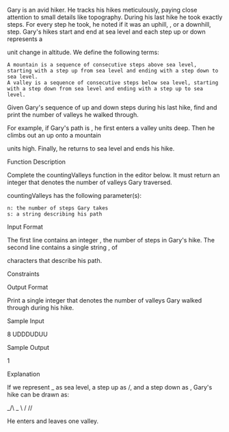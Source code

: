 Gary is an avid hiker. He tracks his hikes meticulously, paying close attention to small details like topography. During his last hike he took exactly steps. For every step he took, he noted if it was an uphill, , or a downhill, step. Gary's hikes start and end at sea level and each step up or down represents a

unit change in altitude. We define the following terms:

    A mountain is a sequence of consecutive steps above sea level, starting with a step up from sea level and ending with a step down to sea level.
    A valley is a sequence of consecutive steps below sea level, starting with a step down from sea level and ending with a step up to sea level.

Given Gary's sequence of up and down steps during his last hike, find and print the number of valleys he walked through.

For example, if Gary's path is
, he first enters a valley units deep. Then he climbs out an up onto a mountain

units high. Finally, he returns to sea level and ends his hike.

Function Description

Complete the countingValleys function in the editor below. It must return an integer that denotes the number of valleys Gary traversed.

countingValleys has the following parameter(s):

    n: the number of steps Gary takes
    s: a string describing his path

Input Format

The first line contains an integer
, the number of steps in Gary's hike.
The second line contains a single string , of

characters that describe his path.

Constraints

Output Format

Print a single integer that denotes the number of valleys Gary walked through during his hike.

Sample Input

8
UDDDUDUU

Sample Output

1

Explanation

If we represent _ as sea level, a step up as /, and a step down as \, Gary's hike can be drawn as:

_/\      _
   \    /
    \/\/

He enters and leaves one valley.
